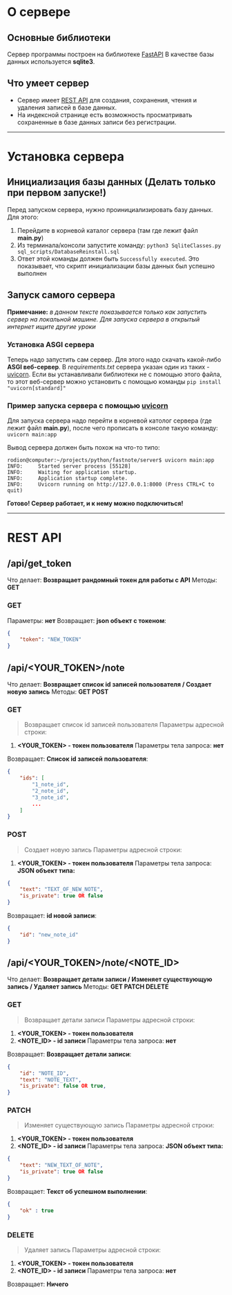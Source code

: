 # О сервере
## Основные библиотеки
Сервер программы построен на библиотеке [FastAPI](https://fastapi.tiangolo.com/)
В качестве базы данных используется **sqlite3**.

## Что умеет сервер
- Сервер имеет [REST API](#rest-api) для создания, сохранения, чтения и удаления записей в базе данных.
- На индексной странице есть возможность просматривать сохраненные в базе данных записи без регистрации.

---

# Установка сервера
## Инициализация базы данных (Делать только при первом запуске!)
Перед запуском сервера, нужно проинициализировать базу данных.
Для этого:
1. Перейдите в корневой каталог сервера (там где лежит файл **main.py**)
2. Из терминала/консоли запустите команду: `python3 SqliteClasses.py sql_scripts/DatabaseReinstall.sql`
3. Ответ этой команды должен быть `Successfully executed`. Это показывает, что скрипт инициализации базы данных был успешно выполнен

## Запуск самого сервера
**Примечание:** *в данном тексте показывается только как запустить сервер на локальной машине. Для запуска сервера в открытый интернет ищите другие уроки*

### Установка ASGI сервера
Теперь надо запустить сам сервер. Для этого надо скачать какой-либо **ASGI веб-сервер**.
В *requirements.txt* сервера указан один из таких - [uvicorn](https://www.uvicorn.org/).
Если вы устанавливали библиотеки не с помощью этого файла, то этот веб-сервер можно установить с помощью команды `pip install "uvicorn[standard]"`

### Пример запуска сервера с помощью [uvicorn](https://www.uvicorn.org/)
Для запуска сервера надо перейти в корневой католог сервера (где лежит файл **main.py**), после чего прописать в консоле такую команду:
`uvicorn main:app`

Вывод сервера должен быть похож на что-то типо:
```
rodion@computer:~/projects/python/fastnote/server$ uvicorn main:app
INFO:     Started server process [55128]
INFO:     Waiting for application startup.
INFO:     Application startup complete.
INFO:     Uvicorn running on http://127.0.0.1:8000 (Press CTRL+C to quit)
```

**Готово! Сервер работает, и к нему можно подключиться!**

---

# REST API
## /api/get_token
Что делает: **Возвращает рандомный токен для работы с API**
Методы: **GET**

### GET
Параметры: **нет**
Возвращает: **json объект с токеном**:
```json
{
    "token": "NEW_TOKEN"
}
```

## /api/<YOUR_TOKEN>/note
Что делает: **Возвращает список id записей пользователя / Создает новую запись**
Методы: **GET POST**

### GET
> Возвращает список id записей пользователя
Параметры адресной строки:
1. **<YOUR_TOKEN> - токен пользователя**
Параметры тела запроса:
**нет**

Возвращает: **Список id записей пользователя**:
```json
{
    "ids": [
        "1_note_id",
        "2_note_id",
        "3_note_id",
        ...
    ]
}
```

### POST
> Создает новую запись
Параметры адресной строки:
1. **<YOUR_TOKEN> - токен пользователя**
Параметры тела запроса:
**JSON объект типа:**
```json
{
    "text": "TEXT_OF_NEW_NOTE",
    "is_private": true OR false
}
```

Возвращает: **id новой записи**:
```json
{
    "id": "new_note_id"
}
```

## /api/<YOUR_TOKEN>/note/<NOTE_ID>
Что делает: **Возвращает детали записи / Изменяет существующую запись / Удаляет запись**
Методы: **GET PATCH DELETE**

### GET
> Возвращает детали записи
Параметры адресной строки:
1. **<YOUR_TOKEN> - токен пользователя**
2. **<NOTE_ID> - id записи**
Параметры тела запроса:
**нет**

Возвращает: **Возвращает детали записи**:
```json
{
    "id": "NOTE_ID",
    "text": "NOTE_TEXT",
    "is_private": false OR true,
}
```

### PATCH
> Изменяет существующую запись
Параметры адресной строки:
1. **<YOUR_TOKEN> - токен пользователя**
2. **<NOTE_ID> - id записи**
Параметры тела запроса:
**JSON объект типа:**
```json
{
    "text": "NEW_TEXT_OF_NOTE",
    "is_private": true OR false
}
```

Возвращает: **Текст об успешном выполнении**:
```json
{
    "ok" : true
}
```

### DELETE
> Удаляет запись
Параметры адресной строки:
1. **<YOUR_TOKEN> - токен пользователя**
2. **<NOTE_ID> - id записи**
Параметры тела запроса:
**нет**

Возвращает: **Ничего**